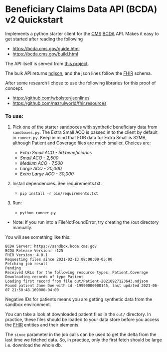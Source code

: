 # Beneficiary Claims Data API (BCDA) v2 Quickstart

Implements a python starter client for the [CMS](https://www.cms.gov/) [BCDA](https://bcda.cms.gov/) API.
Makes it easy to get started after reading the following

- https://bcda.cms.gov/guide.html
- https://bcda.cms.gov/build.html

The API itself is served from [this project](https://github.com/CMSgov/bcda-app/blob/master/bcda/api/v2/api.go).

The bulk API returns [ndjson](http://ndjson.org/), and the json lines follow
the [FHIR](https://www.hl7.org/fhir/index.html) schema.

After some research I chose to use the following libraries for this proof of concept.

- https://github.com/wbolster/jsonlines
- https://github.com/nazrulworld/fhir.resources

### To use:

1. Pick one of the starter sandboxes with synthetic beneficiary data from `sandboxes.py`.
   The Extra Small ACO is passed in to the client by default in `runner.py`. Keep in mind that EOB data
   for Extra Small is 32MB, although Patient and Coverage files are much smaller. Choices are:

   * *Extra Small ACO - 50 beneficiaries*
   * *Small ACO - 2,500*
   * *Medium ACO - 7,500*
   * *Large ACO - 20,000*
   * *Extra Large ACO - 30,000*
   
2. Install dependencies. See requirements.txt.
   * `pip install -r bin/requirements.txt`

3. Run:
   * `python runner.py`
- Note: If you run into a FileNotFoundError, try creating the /out directory manually.

You will see something like this:

```
BCDA Server: https://sandbox.bcda.cms.gov
BCDA Release Version: r125
FHIR Version: 4.0.1
Requesting files since 2021-02-13 08:00:00-05:00
Fetching job result
Pending
Received URLs for the following resource types: Patient,Coverage
Downloading records of type Patient
Loading first record from file out/Patient-20210927123643.ndjson
Found patient Jane Doe with id -19990000000145, last updated 2021-06-07 21:50:48.169000-04:00
```

Negative IDs for patients means you are getting synthetic data from the sandbox environment.

You can take a look at downloaded patient files in the `out/` directory. In practice, these files
should be loaded to your data store before you access the [FHIR](https://www.hl7.org/fhir/patient.html)
entities and their elements.

The `since` parameter in the job calls can be used to get the delta from the last time we
fetched data. So, in practice, only the first fetch should be large i.e. download the whole db.
